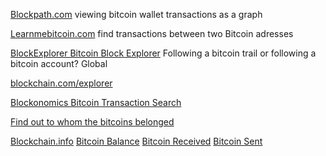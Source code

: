 
[Blockpath.com](https://blockpath.com/)
viewing bitcoin wallet transactions as a graph

[Learnmebitcoin.com](https://learnmeabitcoin.com/tools/path/)
find transactions between two Bitcoin adresses

[BlockExplorer Bitcoin Block Explorer](https://blockexplorer.com/)
Following a bitcoin trail or following a bitcoin account?
Global

[blockchain.com/explorer](https://www.blockchain.com/explorer)

[Blockonomics Bitcoin Transaction Search](https://www.blockonomics.co/)

[Find out to whom the bitcoins belonged](https://matbea.net/)

[Blockchain.info](https://blockchain.info/)
[Bitcoin Balance](https://blockchain.info/q/addressbalance/%3CWALLET%20ADDRESS%3E)
[Bitcoin Received](https://blockchain.info/q/getreceivedbyaddress/%3CWALLET%20ADDRESS%3E)
[Bitcoin Sent](https://blockchain.info/q/getsentbyaddress/%3CWALLET%20ADDRESS%3E)
